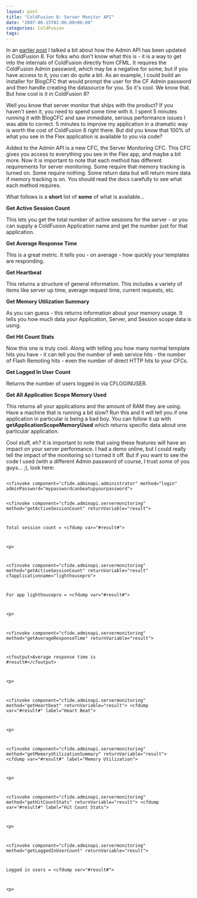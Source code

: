 ```yaml
---
layout: post
title: "ColdFusion 8: Server Monitor API"
date: "2007-06-15T01:06:00+06:00"
categories: ColdFusion 
tags: 
---
```


In an <a href="http://www.raymondcamden.com/index.cfm/2007/6/7/ColdFusion-8-Admin-API-and-Trusted-Cache">earlier post</a> I talked a bit about how the Admin API has been updated in ColdFusion 8. For folks who don't know what this is - it is a way to get into the internals of ColdFusion directly from CFML. It requires the ColdFusion Admin password, which may be a negative for some, but if you have access to it, you can do quite a bit. As an example, I could build an installer for BlogCFC that would prompt the user for the CF Admin password and then handle creating the datasource for you. So it's cool. We know that. But how cool is it in ColdFusion 8?
<!--more-->
Well you know that server monitor that ships with the product? If you haven't seen it, you need to spend some time with it. I spent 5 minutes running it with BlogCFC and saw immediate, serious performance issues I was able to correct. 5 minutes to improve my application in a dramatic way is worth the cost of ColdFusion 8 right there. But did you know that 100% of what you see in the Flex application is available to you via code? 

Added to the Admin API is a new CFC, the Server Monitoring CFC.  This CFC gives you access to everything you see in the Flex app, and maybe a bit more. Now it is important to note that each method has different requirements for server monitoring. Some require that memory tracking is turned on. Some require nothing. Some return data but will return more data if memory tracking is on. You should read the docs carefully to see what each method requires.

What follows is a <b>short</b> list of <b>some</b> of what is available...

<b>Get Active Session Count</b>

This lets you get the total number of active sessions for the server - or you can supply a ColdFusion Application name and get the number just for that application.

<b>Get Average Response Time</b>

This is a great metric. It tells you - on average - how quickly your templates are responding.

<b>Get Heartbeat</b>

This returns a structure of general information. This includes a variety of items like server up time, average request time, current requests, etc. 

<b>Get Memory Utilization Summary</b>

As you can guess - this returns information about your memory usage. It tells you how much data your Application, Server, and Session scope data is using. 

<b>Get Hit Count Stats</b>

Now this one is truly cool. Along with telling you how many normal template hits you have - it can tell you the number of web service hits - the number of Flash Remoting hits - even the number of direct HTTP hits to your CFCs. 

<b>Get Logged In User Count</b>

Returns the number of users logged in via CFLOGINUSER.

<b>Get All Application Scope Memory Used</b>

This returns all your applications and the amount of RAM they are using. Have a machine that is running a bit slow? Run this and it will tell you if one application in particular is being a bad boy. You can follow it up with <b>getApplicationScopeMemoryUsed</b> which returns specific data about one particular application.

Cool stuff, eh? It is important to note that using these features will have an impact on your server performance. I had a demo online, but I could really tell the impact of the monitoring so I turned it off. But if you want to see the code I used (with a different Admin password of course, I trust <i>some</i> of you guys... ;), look here: 

<code>
&lt;cfinvoke component="cfide.adminapi.administrator" method="login" adminPassword="mypasswordcanbeatupyourpassword"&gt;

&lt;cfinvoke component="cfide.adminapi.servermonitoring" method="getActiveSessionCount" returnVariable="result"&gt;

Total session count = &lt;cfdump var="#result#"&gt;

&lt;p&gt;

&lt;cfinvoke component="cfide.adminapi.servermonitoring" method="getActiveSessionCount" returnVariable="result" cfapplicationname="lighthousepro"&gt;

For app lighthousepro = &lt;cfdump var="#result#"&gt;

&lt;p&gt;

&lt;cfinvoke component="cfide.adminapi.servermonitoring" method="getAverageResponseTime" returnVariable="result"&gt;

&lt;cfoutput&gt;Average response time is #result#&lt;/cfoutput&gt;

&lt;p&gt;

&lt;cfinvoke component="cfide.adminapi.servermonitoring" method="getHeartbeat" returnVariable="result"&gt;
&lt;cfdump var="#result#" label="Heart Beat"&gt;

&lt;p&gt;

&lt;cfinvoke component="cfide.adminapi.servermonitoring" method="getMemoryUtilizationSummary" returnVariable="result"&gt;
&lt;cfdump var="#result#" label="Memory Utilization"&gt;

&lt;p&gt;

&lt;cfinvoke component="cfide.adminapi.servermonitoring" method="getHitCountStats" returnVariable="result"&gt;
&lt;cfdump var="#result#" label="Hit Count Stats"&gt;

&lt;p&gt;

&lt;cfinvoke component="cfide.adminapi.servermonitoring" method="getLoggedInUserCount" returnVariable="result"&gt;

Logged in users = &lt;cfdump var="#result#"&gt;

&lt;p&gt;
</code>
